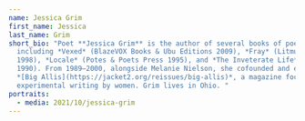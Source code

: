 ```yaml
---
name: Jessica Grim
first_name: Jessica
last_name: Grim
short_bio: "Poet **Jessica Grim** is the author of several books of poetry
  including *Vexed* (BlazeVOX Books & Ubu Editions 2009), *Fray* (Litmus Press
  1998), *Locale* (Potes & Poets Press 1995), and *The Inveterate Life* (O Books
  1990). From 1989–2000, alongside Melanie Nielson, she cofounded and edited
  *[Big Allis](https://jacket2.org/reissues/big-allis)*, a magazine focused on
  experimental writing by women. Grim lives in Ohio. "
portraits:
  - media: 2021/10/jessica-grim
---
```


